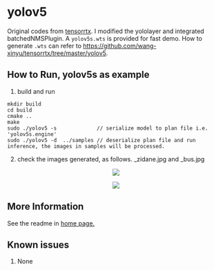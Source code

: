 # yolov5
Original codes from [tensorrtx](https://github.com/wang-xinyu/tensorrtx). I modified the yololayer and integrated batchedNMSPlugin. A `yolov5s.wts` is provided for fast demo. How to generate `.wts` can refer to https://github.com/wang-xinyu/tensorrtx/tree/master/yolov5.


## How to Run, yolov5s as example

1. build  and run
```
mkdir build
cd build
cmake ..
make
sudo ./yolov5 -s             // serialize model to plan file i.e. 'yolov5s.engine'
sudo ./yolov5 -d  ../samples // deserialize plan file and run inference, the images in samples will be processed.
```
2. check the images generated, as follows. _zidane.jpg and _bus.jpg


<p align="center">
<img src="https://user-images.githubusercontent.com/15235574/78247927-4d9fac00-751e-11ea-8b1b-704a0aeb3fcf.jpg">
</p>

<p align="center">
<img src="https://user-images.githubusercontent.com/15235574/78247970-60b27c00-751e-11ea-88df-41473fed4823.jpg">
</p>

## More Information

See the readme in [home page.](https://github.com/wang-xinyu/tensorrtx)

## Known issues

1. None